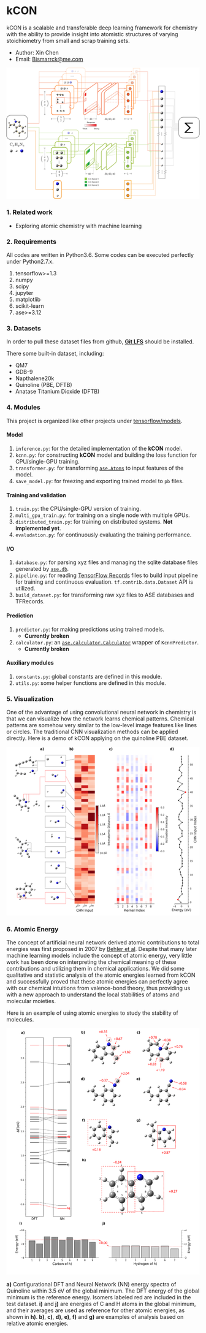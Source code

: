 # kCON

kCON is a scalable and transferable deep learning framework for chemistry with the ability to provide insight into atomistic structures of varying stoichiometry from small and scrap training sets.

* Author: Xin Chen
* Email: Bismarrck@me.com

![kCON][image-1]

### 1. Related work

* Exploring atomic chemistry with machine learning

### 2. Requirements

All codes are written in Python3.6. Some codes can be executed perfectly under Python2.7.x.

1. tensorflow\>=1.3
2. numpy
3. scipy
4. jupyter
5. matplotlib
6. scikit-learn
7. ase\>=3.12

### 3. Datasets

In order to pull these dataset files from github, **[Git LFS][1]** should be installed.

There some built-in dataset, including:

- QM7
- GDB-9
- Napthalene20k
- Quinoline (PBE, DFTB)
- Anatase Titanium Dioxide (DFTB)

### 4. Modules

This project is organized like other projects under [tensorflow/models][2].

#### Model

1. `inference.py`: for the detailed implementation of the **kCON** model.
2. `kcnn.py`: for constructing **kCON** model and building the loss function for CPU/single-GPU training.
3. `transformer.py`: for transforming [`ase.Atoms`][3] to input features of the model.
4. `save_model.py`: for freezing and exporting trained model to `pb` files.

#### Training and validation

1. `train.py`: the CPU/single-GPU version of training.
2. `multi_gpu_train.py`: for training on a single node with multiple GPUs.
3. `distributed_train.py`:  for training on distributed systems. **Not implemented yet**.
4. `evaludation.py`: for continuously evaluating the training performance.

#### I/O

1. `database.py`: for parsing xyz files and managing the sqlite database files generated by [`ase.db`][4].
2. `pipeline.py`: for reading [TensorFlow Records][5] files to build input pipeline for training and continuous evaluation. `tf.contrib.data.Dataset` API is utilized.
3. `build_dataset.py`: for transforming raw xyz files to ASE databases and TFRecords.

#### Prediction

1. `predictor.py`: for making predictions using trained models.
	- **Currently broken**
2. `calculator.py`: an [`ase.calculator.Calculator`][6] wrapper of `KcnnPredictor`.
	- **Currently broken**

#### Auxiliary modules

1. `constants.py`: global constants are defined in this module.
2. `utils.py`: some helper functions are defined in this module.

### 5. Visualization

One of the advantage of using convolutional neural network in chemistry is that we can visualize how the network learns chemical patterns. Chemical patterns are somehow very similar to the low-level image features like lines or circles. The traditional CNN visualization methods can be applied directly. Here is a demo of kCON applying on the quinoline PBE dataset.

![Visualization][image-2]

### 6. Atomic Energy

The concept of artificial neural network derived atomic contributions to total energies was first proposed in 2007 by [Behler et al][7]. Despite that many later machine learning models include the concept of atomic energy, very little work has been done on interpreting the chemical meaning of these contributions and utilizing them in chemical applications.  We did some qualitative and statistic analysis of the atomic energies learned from kCON and successfully proved that these atomic energies can perfectly agree with our chemical intuitions from valence-bond theory, thus providing us with a new approach to understand the local stabilities of atoms and molecular moieties. 

Here is an example of using atomic energies to study the stability of molecules.

![Stability][image-3]

**a)** Configurational DFT and Neural Network (NN) energy spectra of Quinoline within 3.5 eV of the global minimum. The DFT energy of the global minimum is the reference energy. Isomers labeled red are included in the test dataset. **i)** and **j)** are energies of C and H atoms in the global minimum, and their averages are used as reference for other atomic energies, as shown in **h)**. **b)**, **c)**, **d)**, **e)**, **f)** and **g)** are examples of analysis based on relative atomic energies. 

[1]:	https://git-lfs.github.com
[2]:	https://github.com/tensorflow/models
[3]:	https://wiki.fysik.dtu.dk/ase/ase/atoms.html
[4]:	https://wiki.fysik.dtu.dk/ase/ase/db/db.html#ase-db
[5]:	https://www.tensorflow.org/versions/r1.1/programmers_guide/reading_data
[6]:	https://wiki.fysik.dtu.dk/ase/ase/calculators/calculators.html
[7]:	https://journals.aps.org/prl/abstract/10.1103/PhysRevLett.98.146401

[image-1]:	doc/images/figure1.png
[image-2]:	./doc/images/figure2.png
[image-3]:	doc/images/figure4.png
